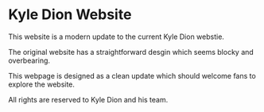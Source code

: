 # Kyle Dion Website

This website is a modern update to the current Kyle Dion webstie.

The original website has a straightforward desgin which seems blocky and overbearing.

This webpage is designed as a clean update which should welcome fans to explore the website.

All rights are reserved to Kyle Dion and his team.
